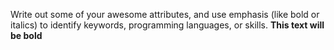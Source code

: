 Write out some of your awesome attributes, and use emphasis (like bold or italics) to identify keywords, programming languages, or skills. 
**This text will be bold**
